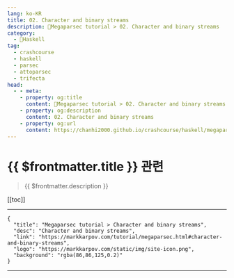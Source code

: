```yaml
---
lang: ko-KR
title: 02. Character and binary streams
description: 🐑Megaparsec tutorial > 02. Character and binary streams
category:
  - 🐑Haskell
tag: 
  - crashcourse
  - haskell
  - parsec
  - attoparsec
  - trifecta
head:
  - - meta:
    - property: og:title
      content: 🐑Megaparsec tutorial > 02. Character and binary streams
    - property: og:description
      content: 02. Character and binary streams
    - property: og:url
      content: https://chanhi2000.github.io/crashcourse/haskell/megaparsec/02.html
---
```


# {{ $frontmatter.title }} 관련

> {{ $frontmatter.description }}

[[toc]]

---

```component VPCard
{
  "title": "Megaparsec tutorial > Character and binary streams",
  "desc": "Character and binary streams",
  "link": "https://markkarpov.com/tutorial/megaparsec.html#character-and-binary-streams",
  "logo": "https://markkarpov.com/static/img/site-icon.png",
  "background": "rgba(86,86,125,0.2)"
}
```

---

<TagLinks />
